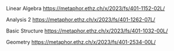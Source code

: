 Linear Algebra
https://metaphor.ethz.ch/x/2023/fs/401-1152-02L/


Analysis 2
https://metaphor.ethz.ch/x/2023/fs/401-1262-07L/


Basic Structure
https://metaphor.ethz.ch/x/2023/fs/401-1032-00L/

Geometry
https://metaphor.ethz.ch/x/2023/fs/401-2534-00L/

